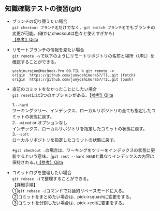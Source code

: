 ## 知識確認テストの復習(git)  
- ブランチの切り替えたい場合  
`git checkout ブランチ名`だけでなく、`git switch ブランチ名`でもブランチの変更が可能。(確かにcheckoutは色々と使えすぎかも)  
[【参考】Qiita](https://qiita.com/yukibear/items/4f88a5c0e4b1801ee952)  

- リモートブランチの情報を見たい場合  
`git remote -v`で以下のようにリモートリポジトリの名前と場所（URL）を確認することができる。  
  ```
  yoshimurajun@MacBook-Pro 00.TIL % git remote -v
  origin  https://github.com/junyoshimura57/TIL.git (fetch)
  origin  https://github.com/junyoshimura57/TIL.git (push)
  ```  

- 直前のコミットをなかったことにしたい場合  
`git reset`には3つのオプションがある。[【参考】Qiita](https://qiita.com/shuntaro_tamura/items/db1aef9cf9d78db50ffe)  
  
  1.`--hard`  
  ワーキングツリー、インデックス、ローカルリポジトリの全ても指定したコミットの状態に戻す。  
  2.`--mixed` or オプションなし  
  インデックス、ローカルリポジトリを指定したコミットの状態に戻す。  
  3.`--soft`  
  ローカルリポジトリを指定したコミットの状態に戻す。  

  ※`git checkout .`の場合は、ワーキングをツリーをインデックスの状態に更新するという意味。(`git rest --hard HEAD`と異なりインデックスの内容は保持される。)[【参考】Qiita](https://teratail.com/questions/24069)  

- コミットログを整理したい場合  
`git rebase -i`で整理することができる。  
【詳細手順】  
①`git rebase -i`コマンドで対話的リベースモードに入る。  
②コミットをまとめたい場合は、pick→squashに変更をする。    
③コミットを分割したい場合は、pick→editに変更をする。  